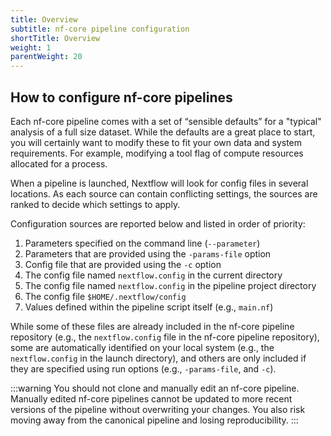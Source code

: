 ```yaml
---
title: Overview
subtitle: nf-core pipeline configuration
shortTitle: Overview
weight: 1
parentWeight: 20
---
```


## How to configure nf-core pipelines

Each nf-core pipeline comes with a set of “sensible defaults” for a "typical" analysis of a full size dataset.
While the defaults are a great place to start, you will certainly want to modify these to fit your own data and system requirements. For example, modifying a tool flag of compute resources allocated for a process.

When a pipeline is launched, Nextflow will look for config files in several locations.
As each source can contain conflicting settings, the sources are ranked to decide which settings to apply.

Configuration sources are reported below and listed in order of priority:

1. Parameters specified on the command line (`--parameter`)
2. Parameters that are provided using the `-params-file` option
3. Config file that are provided using the `-c` option
4. The config file named `nextflow.config` in the current directory
5. The config file named `nextflow.config` in the pipeline project directory
6. The config file `$HOME/.nextflow/config`
7. Values defined within the pipeline script itself (e.g., `main.nf`)

While some of these files are already included in the nf-core pipeline repository (e.g., the `nextflow.config` file in the nf-core pipeline repository), some are automatically identified on your local system (e.g., the `nextflow.config` in the launch directory), and others are only included if they are specified using run options (e.g., `-params-file`, and `-c`).

:::warning
You should not clone and manually edit an nf-core pipeline. Manually edited nf-core pipelines cannot be updated to more recent versions of the pipeline without overwriting your changes. You also risk moving away from the canonical pipeline and losing reproducibility.
:::
